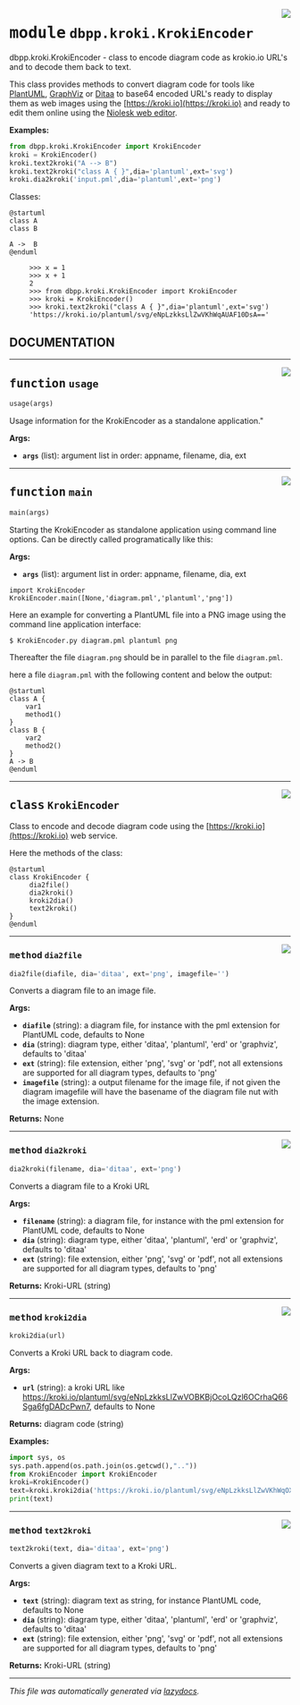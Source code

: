 <!-- markdownlint-disable -->

<a href="../dbpp/kroki/KrokiEncoder.py#L0"><img align="right" style="float:right;" src="https://img.shields.io/badge/-source-cccccc?style=flat-square"></a>

# <kbd>module</kbd> `dbpp.kroki.KrokiEncoder`
dbpp.kroki.KrokiEncoder - class to encode diagram code as krokio.io URL's and to decode   them back to text. 

This class provides methods to convert diagram code for tools like  [PlantUML](https://plantuml.com), [GraphViz](https://www.graphviz.org) or [Ditaa](https://ditaa.sourceforge.net/) to base64 encoded URL's ready to display  them as web images using the [https://kroki.io](https://kroki.io) and ready to edit them online using the [Niolesk web editor](https://niolesk.top/). 



**Examples:**
 

```python
from dbpp.kroki.KrokiEncoder import KrokiEncoder
kroki = KrokiEncoder()
kroki.text2kroki("A --> B")
kroki.text2kroki("class A { }",dia='plantuml',ext='svg')  
kroki.dia2kroki('input.pml',dia='plantuml',ext='png')
```      

Classes: 

```{.kroki echo=false dia=plantuml}
@startuml
class A
class B

A ->  B
@enduml
``` 

```
     >>> x = 1
     >>> x + 1
     2
     >>> from dbpp.kroki.KrokiEncoder import KrokiEncoder
     >>> kroki = KrokiEncoder()
     >>> kroki.text2kroki("class A { }",dia='plantuml',ext='svg')  
     'https://kroki.io/plantuml/svg/eNpLzkksLlZwVKhWqAUAF10DsA=='
```  

## DOCUMENTATION 


---

<a href="../dbpp/kroki/KrokiEncoder.py#L253"><img align="right" style="float:right;" src="https://img.shields.io/badge/-source-cccccc?style=flat-square"></a>

## <kbd>function</kbd> `usage`

```python
usage(args)
```

Usage information for the KrokiEncoder as a standalone application." 



**Args:**
 
 - <b>`args`</b> (list):  argument list in order: appname, filename, dia, ext 


---

<a href="../dbpp/kroki/KrokiEncoder.py#L264"><img align="right" style="float:right;" src="https://img.shields.io/badge/-source-cccccc?style=flat-square"></a>

## <kbd>function</kbd> `main`

```python
main(args)
```

Starting the KrokiEncoder as standalone application using command line options. Can  be directly called programatically like this: 



**Args:**
 
 - <b>`args`</b> (list):  argument list in order: appname, filename, dia, ext 

```
import KrokiEncoder
KrokiEncoder.main([None,'diagram.pml','plantuml','png'])
``` 

Here an example for converting a PlantUML file into a PNG image using the command line  application interface: 

```
$ KrokiEncoder.py diagram.pml plantuml png
``` 

Thereafter the file ```diagram.png``` should be in parallel to the file ``diagram.pml``. 

here a file ``diagram.pml`` with the following content and below the output: 

```{.kroki dia=plantuml}
@startuml
class A {
    var1
    method1()
}
class B {
    var2
    method2()
}
A -> B
@enduml
```   


---

<a href="../dbpp/kroki/KrokiEncoder.py#L86"><img align="right" style="float:right;" src="https://img.shields.io/badge/-source-cccccc?style=flat-square"></a>

## <kbd>class</kbd> `KrokiEncoder`
Class to encode and decode diagram code using the  [https://kroki.io](https://kroki.io) web service. 

Here the methods of the class: 

```{.kroki echo=false dia=plantuml}
@startuml
class KrokiEncoder { 
     dia2file()
     dia2kroki()
     kroki2dia()
     text2kroki()
}
@enduml
```  






---

<a href="../dbpp/kroki/KrokiEncoder.py#L221"><img align="right" style="float:right;" src="https://img.shields.io/badge/-source-cccccc?style=flat-square"></a>

### <kbd>method</kbd> `dia2file`

```python
dia2file(diafile, dia='ditaa', ext='png', imagefile='')
```

Converts a diagram file to an image file. 



**Args:**
 
 - <b>`diafile`</b> (string):  a diagram file, for instance with the pml extension for   PlantUML code, defaults to None 
 - <b>`dia`</b> (string):  diagram type, either 'ditaa', 'plantuml', 'erd' or 'graphviz',   defaults to 'ditaa' 
 - <b>`ext`</b> (string):  file extension, either 'png', 'svg' or 'pdf', not all extensions are supported for all diagram types,  defaults to 'png' 
 - <b>`imagefile`</b> (string):  a output filename for the image file, if not given the diagram  imagefile will have the basename of the diagram file nut with the image extension. 

**Returns:**
 None 

---

<a href="../dbpp/kroki/KrokiEncoder.py#L120"><img align="right" style="float:right;" src="https://img.shields.io/badge/-source-cccccc?style=flat-square"></a>

### <kbd>method</kbd> `dia2kroki`

```python
dia2kroki(filename, dia='ditaa', ext='png')
```

Converts a diagram file to a Kroki URL 



**Args:**
 
 - <b>`filename`</b> (string):  a diagram file, for instance with the pml extension for   PlantUML code, defaults to None 
 - <b>`dia`</b> (string):  diagram type, either 'ditaa', 'plantuml', 'erd' or 'graphviz',   defaults to 'ditaa' 
 - <b>`ext`</b> (string):  file extension, either 'png', 'svg' or 'pdf', not all extensions are supported for all diagram types,  defaults to 'png' 

**Returns:**
 Kroki-URL (string) 

---

<a href="../dbpp/kroki/KrokiEncoder.py#L182"><img align="right" style="float:right;" src="https://img.shields.io/badge/-source-cccccc?style=flat-square"></a>

### <kbd>method</kbd> `kroki2dia`

```python
kroki2dia(url)
```

Converts a Kroki URL back to diagram code. 



**Args:**
 
 - <b>`url`</b> (string):  a kroki URL like https://kroki.io/plantuml/svg/eNpLzkksLlZwVOBKBjOcoLQzl6OCrhaQ66Sga6fgDADcPwn7,  defaults to None 

**Returns:**
 diagram code (string) 



**Examples:**
 

```{.py echo=true}
import sys, os
sys.path.append(os.path.join(os.getcwd(),".."))
from KrokiEncoder import KrokiEncoder
kroki=KrokiEncoder()
text=kroki.kroki2dia('https://kroki.io/plantuml/svg/eNpLzkksLlZwVKhWqOXiSgZznCAcRwVdLQUnAJ-uCKI=')
print(text)
``` 

---

<a href="../dbpp/kroki/KrokiEncoder.py#L152"><img align="right" style="float:right;" src="https://img.shields.io/badge/-source-cccccc?style=flat-square"></a>

### <kbd>method</kbd> `text2kroki`

```python
text2kroki(text, dia='ditaa', ext='png')
```

Converts a given diagram text to a Kroki URL. 



**Args:**
 
 - <b>`text`</b> (string):  diagram text as string, for instance PlantUML   code, defaults to None 
 - <b>`dia`</b> (string):  diagram type, either 'ditaa', 'plantuml', 'erd' or 'graphviz',   defaults to 'ditaa' 
 - <b>`ext`</b> (string):  file extension, either 'png', 'svg' or 'pdf', not all extensions are supported for all diagram types,  defaults to 'png' 

**Returns:**
 Kroki-URL (string) 






---

_This file was automatically generated via [lazydocs](https://github.com/ml-tooling/lazydocs)._

